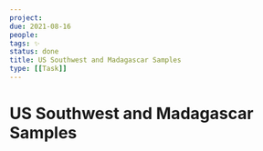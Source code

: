 ```yaml
---
project:
due: 2021-08-16
people:
tags: ✨
status: done
title: US Southwest and Madagascar Samples
type: [[Task]]
---
```


# US Southwest and Madagascar Samples